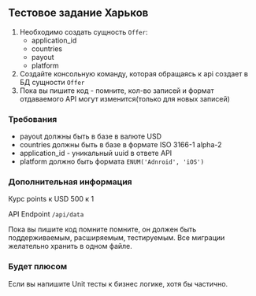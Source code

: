 ## Тестовое задание Харьков
1. Необходимо создать сущность `Offer`:
    * application_id
    * countries
    * payout
    * platform
2. Создайте консольную команду, которая обращаясь к api создает в БД сущности `Offer`
3. Пока вы пишите код - помните, кол-во записей и формат отдаваемого API могут изменится(только для новых записей)

### Требования
* payout должны быть в базе в валюте USD
* countries должны быть в базе в формате ISO 3166-1 alpha-2
* application_id - уникальный uuid в ответе API
* platform должно быть  формата `ENUM('Adnroid', 'iOS')`

### Дополнительная информация
Курс points к USD 500 к 1

API Endpoint `/api/data`

Пока вы пишите код помните помните, он должен быть поддерживаемым, расширяемым, тестируемым.
Все миграции желательно хранить в одном файле.
### Будет плюсом
Если вы напишите Unit тесты к бизнес логике, хотя бы частично.